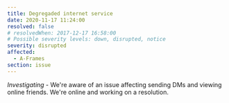 ```yaml
---
title: Degregaded internet service
date: 2020-11-17 11:24:00
resolved: false
# resolvedWhen: 2017-12-17 16:58:00
# Possible severity levels: down, disrupted, notice
severity: disrupted
affected:
  - A-Frames
section: issue
---
```


*Investigating* - We're aware of an issue affecting sending DMs and viewing online friends. We're online and working on a resolution.
